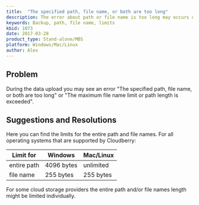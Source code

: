 ```yaml
---
title:  "The specified path, file name, or both are too long"
description: The error about path or file name is too long may occurs on your backup job. Path and file names limits description
keywords: Backup, path, file name, limits
kbid: 1073
date: 2017-03-28
product_type: Stand-alone/MBS
platform: Windows/Mac/Linux
author: Alex
---
```


## Problem

During the data upload you may see an error "The specified path, file name, or both are too long" or "The maximum file name limit or path length is exceeded".

## Suggestions and Resolutions

Here you can find the limits for the entire path and file names. For all operating systems that are supported by Cloudberry:

<center>

| Limit for | Windows | Mac/Linux |
|---------- |---------|-----------|
|entire path| 4096 bytes| unlimited |
|file name  | 255 bytes | 255 bytes |

</center>
For some cloud storage providers the entire path and/or file names length might be limited individually.
